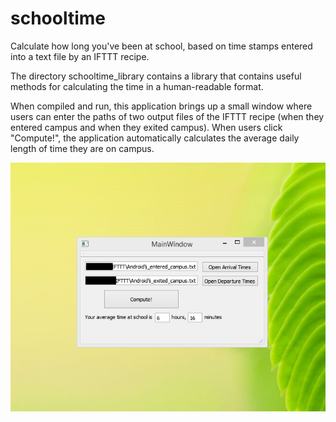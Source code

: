 # schooltime
Calculate how long you've been at school, based on time stamps entered into a text file by an IFTTT recipe.

The directory schooltime_library contains a library that contains useful methods for calculating the time in a human-readable format.

When compiled and run, this application brings up a small window where users can enter the paths of two output files of the IFTTT recipe (when they entered campus and when they exited campus). When users click "Compute!", the application automatically calculates the average daily length of time they are on campus.

![Enter the paths of the two files, load them each, and click "Compute!".](images/Screenshot_edited.png?raw=true "Screenshot")
